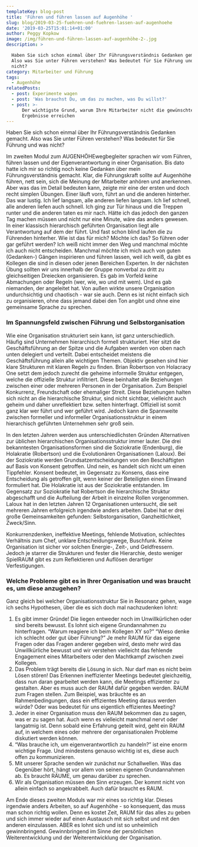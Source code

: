 ```yaml
---
templateKey: blog-post
title: 'Führen und führen lassen auf Augenhöhe '
slug: blog/2019-03-25-fuehren-und-fuehren-lassen-auf-augenhoehe
date: '2019-03-25T15:01:14+01:00'
author: Peggy Kopkow
image: /img/führen-und-führen-lassen-auf-augenhöhe-2-.jpg
description: >

  Haben Sie sich schon einmal über Ihr Führungsverständnis Gedanken gemacht.
  Also was Sie unter Führen verstehen? Was bedeutet für Sie Führung und was
  nicht? 
category: Mitarbeiter und Führung
tags:
  - Augenhöhe
relatedPosts:
  - post: Experimente wagen
  - post: 'Was brauchst Du, um das zu machen, was Du willst?'
  - post: >-
      Der wichtigste Grund, warum Ihre Mitarbeiter nicht die gewünschten
      Ergebnisse erreichen
---
```

Haben Sie sich schon einmal über Ihr Führungsverständnis Gedanken gemacht. Also was Sie unter Führen verstehen? Was bedeutet für Sie Führung und was nicht? 

Im zweiten Modul zum AUGENHÖHEwegbegleiter sprachen wir vom Führen, führen lassen und der Eigenverantwortung in einer Organisation. Bis dato hatte ich mir so richtig noch keine Gedanken über mein Führungsverständnis gemacht. Klar, die Führungskraft sollte auf Augenhöhe führen, nett sein, sich die Meinung der Mitarbeiter anhören und anerkennen. Aber was das im Detail bedeuten kann, zeigte mir eine der ersten und doch recht simplen Übungen. Einer läuft vorn, führt an und die anderen hinterher. Das war lustig. Ich lief langsam, alle anderen liefen langsam. Ich lief schnell, alle anderen liefen auch schnell. Ich ging zur Tür hinaus und die Treppen runter und die anderen taten es mir nach. Hätte ich das jedoch den ganzen Tag machen müssen und nicht nur eine Minute, wäre das anders gewesen. In einer klassisch hierarchisch geführten Organisation liegt alle Verantwortung auf dem der führt. Und fast schon blind laufen die zu Führenden hinterher. Wie ist das für mich? Möchte ich das? So führen oder gar geführt werden? Ich weiß nicht immer den Weg und manchmal möchte ich auch nicht entscheiden. Manchmal möchte ich mich auch von guten (Gedanken-) Gängen inspirieren und führen lassen, weil ich weiß, da gibt es Kollegen die sind in diesen oder jenen Bereichen Experten. In der nächsten Übung sollten wir uns innerhalb der Gruppe nonverbal zu dritt zu gleichseitigen Dreiecken organisieren. Es gab im Vorfeld keine Abmachungen oder Regeln (wer, wie, wo und mit wem). Und es gab niemanden, der angeleitet hat. Von außen wirkte unsere Organisation undurchsichtig und chaotisch - war sie auch. Denn es ist nicht einfach sich zu organisieren, ohne dass jemand dabei den Ton angibt und ohne eine gemeinsame Sprache zu sprechen. 

### Im Spannungsfeld zwischen Führung und Selbstorganisation

Wie eine Organisation strukturiert sein kann, ist ganz unterschiedlich. Häufig sind Unternehmen hierarchisch formell strukturiert. Hier sitzt die Geschäftsführung an der Spitze und die Aufgaben werden von oben nach unten delegiert und verteilt. Dabei entscheidet meistens die Geschäftsführung allein alle wichtigen Themen. Objektiv gesehen sind hier klare Strukturen mit klaren Regeln zu finden. Brian Robertson von Holacracy One setzt dem jedoch zurecht die geheime informelle Struktur entgegen, welche die offizielle Struktur infiltriert. Diese beinhaltet alle Beziehungen zwischen einer oder mehreren Personen in der Organisation. Zum Beispiel Konkurrenz, Freundschaft oder ehemaliger Streit. Diese Beziehungen halten sich nicht an die hierarchische Struktur, sind nicht sichtbar, vielleicht auch geheim und daher unreflektiert bzw. selten hinterfragt. Offiziell ist somit ganz klar wer führt und wer geführt wird. Jedoch kann die Spannweite zwischen formeller und informeller Organisationsstruktur in einem hierarchisch geführten Unternehmen sehr groß sein.

In den letzten Jahren werden aus unterschiedlichsten Gründen Alternativen zur üblichen hierarchischen Organisationsstruktur immer lauter. Die drei bekanntesten Organisationsformen sind die Soziokratie (Endenburg), die Holakratie (Robertson) und die Evolutionären Organisationen (Laloux). Bei der Soziokratie werden Grundsatzentscheidungen von den Beschäftigten auf Basis von Konsent getroffen. Und nein, es handelt sich nicht um einen Tippfehler. Konsent bedeutet, im Gegensatz zu Konsens, dass eine Entscheidung als getroffen gilt, wenn keiner der Beteiligten einen Einwand formuliert hat. Die Holakratie ist aus der Soziokratie entstanden. Im Gegensatz zur Soziokratie hat Robertson die hierarchische Struktur abgeschafft und die Aufteilung der Arbeit in einzelne Rollen vorgenommen. Laloux hat in den letzten Jahren 12 Organisationen untersucht, die seit mehreren Jahren erfolgreich irgendwie anders arbeiten. Dabei hat er drei große Gemeinsamkeiten gefunden: Selbstorganisation, Ganzheitlichkeit, Zweck/Sinn.

Konkurrenzdenken, ineffektive Meetings, fehlende Motivation, schlechtes Verhältnis zum Chef, unklare Entscheidungswege, Buschfunk. Keine Organisation ist sicher vor solchen Energie-, Zeit-, und Geldfressern. Jedoch je starrer die Strukturen und fester die Hierarchie, desto weniger SpielRAUM gibt es zum Reflektieren und Auflösen derartiger Verfestigungen.

### Welche Probleme gibt es in Ihrer Organisation und was braucht es, um diese anzugehen?

Ganz gleich bei welcher Organisationsstruktur Sie in Resonanz gehen, wage ich sechs Hypothesen, über die es sich doch mal nachzudenken lohnt:

1. Es gibt immer Gründe! Die liegen entweder noch im Unwillkürlichen oder sind bereits bewusst. Es lohnt sich eigene Grundannahmen zu hinterfragen. “Warum reagiere ich beim Kollegen XY so?” “Wieso denke ich schlecht oder gut über Führung?” Je mehr RAUM für das eigene Fragen oder das Fragen anderer gegeben wird, desto mehr wird das Unwillkürliche bewusst und wir verstehen vielleicht das fehlende Engagement eines Mitarbeiters oder den Machtkampf zwischen zwei Kollegen.
2. Das Problem trägt bereits die Lösung in sich. Nur darf man es nicht beim Lösen stören! Das Erkennen ineffizienter Meetings bedeutet gleichzeitig, dass nun daran gearbeitet werden kann, die Meetings effizienter zu gestalten. Aber es muss auch der RAUM dafür gegeben werden. RAUM zum Fragen stellen. Zum Beispiel, was bräuchte es an Rahmenbedingungen, dass ein effizientes Meeting daraus werden würde? Oder was bedeutet für uns eigentlich effizientes Meeting? 
3. Jeder in einer Organisation muss den RAUM bekommen das zu sagen, was er zu sagen hat. Auch wenn es vielleicht manchmal nervt oder langatmig ist. Denn sobald eine Erfahrung geteilt wird, geht ein RAUM auf, in welchem eines oder mehrere der organisationalen Probleme diskutiert werden können.
4. “Was brauche ich, um eigenverantwortlich zu handeln?” ist eine enorm wichtige Frage. Und mindestens genauso wichtig ist es, diese auch offen zu kommunizieren. 
5. Mit unserer Sprache senden wir zunächst nur Schallwellen. Was das Gegenüber hört, hängt vor allem von seinen eigenen Grundannahmen ab. Es braucht RÄUME, um genau darüber zu sprechen.
6. Wir als Organisation müssen den Sinn erzeugen. Der kommt nicht von allein einfach so angekrabbelt. Auch dafür braucht es RAUM.

Am Ende dieses zweiten Moduls war mir eines so richtig klar. Dieses irgendwie anders Arbeiten, so auf Augenhöhe - so konsequent, das muss man schon richtig wollen. Denn es kostet Zeit, RAUM für das alles zu geben und sich immer wieder auf einen Austausch mit sich selbst und mit den anderen einzulassen. ABER es lohnt sich und ist so unheimlich gewinnbringend. Gewinnbringend im Sinne der persönlichen Weiterentwicklung und der Weiterentwicklung der Organisation.
